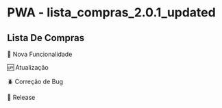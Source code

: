 # PWA - lista_compras_2.0.1_updated
 
## Lista De Compras

:wrench: Nova Funcionalidade

:up: Atualização

:beetle: Correção de Bug

:checkered_flag: Release